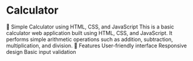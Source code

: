 # Calculator
🧮 Simple Calculator using HTML, CSS, and JavaScript This is a basic calculator web application built using HTML, CSS, and JavaScript. It performs simple arithmetic operations such as addition, subtraction, multiplication, and division.  🔧 Features User-friendly interface  Responsive design    Basic input validation
